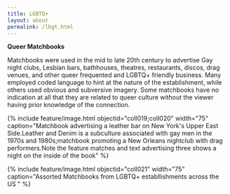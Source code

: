 ```yaml
---
title: LGBTQ+
layout: about
permalink: /lbgt.html
---
```

<b> Queer Matchbooks </b>

Matchbooks were used in the mid to late 20th century to advertise Gay night clubs, Lesbian bars, bathhouses, theatres, restaurants, discos, drag venues, and other queer frequented and LGBTQ+ friendly business. Many employed coded language to hint at the nature of the establishment, while others used obvious and subversive imagery. Some matchbooks have no indication at all that they are related to queer culture without the viewer having prior knowledge of the connection.

{% include feature/image.html objectid="coll019;coll020" width="75" caption="Matchbook advertising a leather bar on New York's Upper East Side.Leather and Denim is a subculture associated with gay men in the 1970s and 1980s;matchbook promoting a New Orleans nightclub with drag performers.Note the feature matches and text advertising three shows a night on the inside of the book" %}

{% include feature/image.html objectid="coll021" width="75" caption="Assorted Matchbooks from LGBTQ+ establlishments across the US " %}
